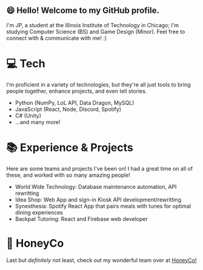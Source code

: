 ## :smile: Hello! Welcome to my GitHub profile. 
I'm JP, a student at the Illinois Institute of Technology in Chicago; I'm studying Computer Science (BS) and Game Design (Minor). Feel free to connect with & communicate with me! :)


# :computer: Tech
I'm proficient in a variety of technologies, but they're all just tools to bring people together, enhance projects, and even tell stories. 
- Python (NumPy, LoL API, Data Dragon, MySQL)
- JavaScript (React, Node, Discord, Spotify)
- C# (Unity)
- ...and many more!

# :books: Experience & Projects
Here are some teams and projects I've been on! I had a great time on all of these, and worked with so many amazing people!
- World Wide Technology: Database maintenance automation, API rewritting
- Idea Shop: Web App and sign-in Kiosk API development/rewritting
- Synesthesia: Spotify React App that pairs meals with tunes for optimal dining experiences
- Backpat Tutoring: React and Firebase web developer

# :honey_pot: HoneyCo
Last but *definitely* not least, check out my wonderful team over at [HoneyCo!](https://www.honeycogames.com/)
